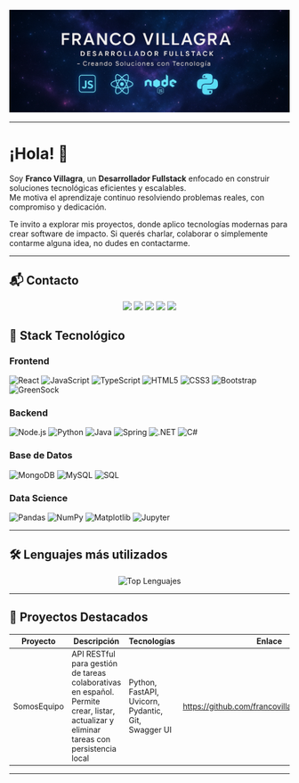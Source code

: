 <!-- Banner personalizado -->

<p align="center">
  <img src="./fvillagrabanner.png" alt="Franco Villagra Banner" style="width:100%; max-height:400px;" />
</p>

---

# ¡Hola! 👋

Soy **Franco Villagra**, un **Desarrollador Fullstack** enfocado en construir soluciones tecnológicas eficientes y escalables.  
Me motiva el aprendizaje continuo resolviendo problemas reales, con compromiso y dedicación.

Te invito a explorar mis proyectos, donde aplico tecnologías modernas para crear software de impacto.
Si querés charlar, colaborar o simplemente contarme alguna idea, no dudes en contactarme.

---

## 📬 Contacto

<p align="center">
  <a href="mailto:fr4nconv@gmail.com"><img src="https://img.shields.io/badge/Gmail-D14836?style=flat&logo=gmail&logoColor=white" /></a>
  <a href="https://www.linkedin.com/in/franco-villagra/"><img src="https://img.shields.io/badge/LinkedIn-0A66C2?style=flat&logo=linkedin&logoColor=white" /></a>
  <a href="https://www.instagram.com/franconv_"><img src="https://img.shields.io/badge/Instagram-E4405F?style=flat&logo=instagram&logoColor=white" /></a>
  <a href="https://wa.me/5401140995607"><img src="https://img.shields.io/badge/WhatsApp-25D366?style=flat&logo=whatsapp&logoColor=white" /></a>
  <a href="https://t.me/Francovillagra"><img src="https://img.shields.io/badge/Telegram-26A5E4?style=flat&logo=telegram&logoColor=white" /></a>
</p>

## 🚀 Stack Tecnológico

### Frontend
![React](https://img.shields.io/badge/React-20232A?style=flat&logo=react&logoColor=61DAFB)
![JavaScript](https://img.shields.io/badge/JavaScript-F7DF1E?style=flat&logo=javascript&logoColor=000)
![TypeScript](https://img.shields.io/badge/TypeScript-3178C6?style=flat&logo=typescript&logoColor=fff)
![HTML5](https://img.shields.io/badge/HTML5-E34F26?style=flat&logo=html5&logoColor=fff)
![CSS3](https://img.shields.io/badge/CSS3-1572B6?style=flat&logo=css3&logoColor=fff)
![Bootstrap](https://img.shields.io/badge/Bootstrap-7952B3?style=flat&logo=bootstrap&logoColor=fff)
![GreenSock](https://img.shields.io/badge/GSAP-88CE02?style=flat&logo=greensock&logoColor=000)

### Backend
![Node.js](https://img.shields.io/badge/Node.js-339933?style=flat&logo=node.js&logoColor=fff)
![Python](https://img.shields.io/badge/Python-3776AB?style=flat&logo=python&logoColor=fff)
![Java](https://img.shields.io/badge/Java-007396?style=flat&logo=openjdk&logoColor=fff)
![Spring](https://img.shields.io/badge/Spring-6DB33F?style=flat&logo=spring&logoColor=fff)
![.NET](https://img.shields.io/badge/.NET-512BD4?style=flat&logo=dotnet&logoColor=fff)
![C#](https://img.shields.io/badge/C%23-239120?style=flat&logo=csharp&logoColor=fff)

### Base de Datos
![MongoDB](https://img.shields.io/badge/MongoDB-47A248?style=flat&logo=mongodb&logoColor=fff)
![MySQL](https://img.shields.io/badge/MySQL-4479A1?style=flat&logo=mysql&logoColor=fff)
![SQL](https://img.shields.io/badge/SQL-003B57?style=flat)

### Data Science
![Pandas](https://img.shields.io/badge/Pandas-150458?style=flat&logo=pandas&logoColor=white)
![NumPy](https://img.shields.io/badge/NumPy-013243?style=flat&logo=numpy&logoColor=white)
![Matplotlib](https://img.shields.io/badge/Matplotlib-11557C?style=flat&logo=matplotlib&logoColor=white)
![Jupyter](https://img.shields.io/badge/Jupyter-F37626?style=flat&logo=jupyter&logoColor=white)

---

## 🛠 Lenguajes más utilizados

<p align="center">
  <img src="https://github-readme-stats.vercel.app/api/top-langs/?username=francovillagra&layout=compact&theme=tokyonight&hide_border=true&langs_count=8" alt="Top Lenguajes" />
</p>

---

## 📌 Proyectos Destacados

| Proyecto        | Descripción                           | Tecnologías                    | Enlace                 |
|-----------------|---------------------------------------|--------------------------------|------------------------|
| SomosEquipo     |API RESTful para gestión de tareas colaborativas en español. Permite crear, listar, actualizar y eliminar tareas con persistencia local | Python, FastAPI, Uvicorn, Pydantic, Git, Swagger UI | https://github.com/francovillagra/somosequipo




---

